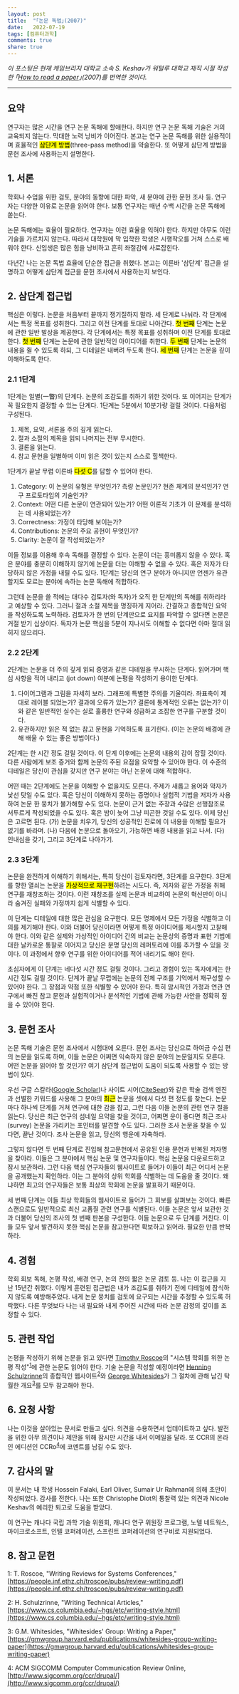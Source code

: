 ```yaml
---
layout: post
title:  "｢논문 독법｣(2007)"
date:   2022-07-19
tags: [컴퓨터과학]
comments: true
share: true
---
```

*이 포스팅은 현재 케임브리지 대학교 소속 S. Keshav가 워털루 대학교 재직 시절 작성한 ｢[How to read a paper](https://dl.acm.org/doi/10.1145/1273445.1273458)｣(2007)를 번역한 것이다.*

---

## 요약

연구자는 많은 시간을 연구 논문 독해에 할애한다. 하지만 연구 논문 독해 기술은 거의 교육되지 않는다. 막대한 노력 낭비가 이어진다. 본고는 연구 논문 독해를 위한 실용적이며 효율적인 <mark>삼단계 방법</mark>(three-pass method)을 약술한다. 또 어떻게 삼단계 방법을 문헌 조사에 사용하는지 설명한다.

## 1. 서론

학회나 수업을 위한 검토, 분야의 동향에 대한 파악, 새 분야에 관한 문헌 조사 등. 연구자는 다양한 이유로 논문을 읽어야 한다. 보통 연구자는 매년 수백 시간을 논문 독해에 쏟는다.

논문 독해에는 효율이 필요하다. 연구자는 이런 효율을 익혀야 한다. 하지만 아무도 이런 기술을 가르치지 않는다. 따라서 대학원에 막 입학한 학생은 시행착오를 거쳐 스스로 배워야 한다. 신입생은 많은 힘을 낭비하고 흔히 좌절감에 사로잡힌다.

다년간 나는 논문 독법 효율에 단순한 접근을 취했다. 본고는 이른바 '삼단계' 접근을 설명하고 어떻게 삼단계 접근을 문헌 조사에서 사용하는지 보인다.

## 2. 삼단계 접근법

핵심은 이렇다. 논문을 처음부터 끝까지 쟁기질하지 말라. 세 단계로 나눠라. 각 단계에서는 특정 목표를 성취한다. 그리고 이전 단계를 토대로 나아간다. <mark>첫 번째</mark> 단계는 논문에 관한 일반 발상을 제공한다. 각 단계에서는 특정 목표를 성취하며 이전 단계를 토대로 한다. <mark>첫 번째</mark> 단계는 논문에 관한 일반적인 아이디어를 취한다. <mark>두 번째</mark> 단계는 논문의 내용을 쥘 수 있도록 하되, 그 디테일은 내버려 두도록 한다. <mark>세 번째</mark> 단계는 논문을 깊이 이해하도록 한다.

### 2.1 1단계

1단계는 일별(一瞥)의 단계다. 논문의 조감도를 취하기 위한 것이다. 또 이어지는 단계가 꼭 필요한지 결정할 수 있는 단계다. 1단계는 5분에서 10분가량 걸릴 것이다. 다음처럼 구성된다.

1. 제목, 요약, 서론을 주의 깊게 읽는다.
2. 절과 소절의 제목을 읽되 나머지는 전부 무시한다.
3. 결론을 읽는다.
4. 참고 문헌을 일별하며 이미 읽은 것이 있는지 스스로 힐책한다.

1단계가 끝날 무렵 이른바 <mark>다섯 C</mark>를 답할 수 있어야 한다.

1. Category: 이 논문의 유형은 무엇인가? 측량 논문인가? 현존 체계의 분석인가? 연구 프로토타입의 기술인가?
2. Context: 어떤 다른 논문이 연관되어 있는가? 어떤 이론적 기초가 이 문제를 분석하는 데 사용되었는가?
3. Correctness: 가정이 타당해 보이는가?
4. Contributions: 논문의 주요 공헌이 무엇인가?
5. Clarity: 논문이 잘 작성되었는가?

이들 정보를 이용해 후속 독해를 결정할 수 있다. 논문이 더는 흥미롭지 않을 수 있다. 혹은 분야를 충분히 이해하지 않기에 논문을 더는 이해할 수 없을 수 있다. 혹은 저자가 타당하지 않은 가정을 내릴 수도 있다. 1단계는 당신의 연구 분야가 아니지만 언젠가 유관할지도 모르는 분야에 속하는 논문 독해에 적합하다.

그런데 논문을 쓸 적에는 대다수 검토자(와 독자)가 오직 한 단계만의 독해를 취하리라고 예상할 수 있다. 그러니 절과 소절 제목을 명징하게 지어라. 간결하고 종합적인 요약을 작성하도록 노력하라. 검토자가 한 번의 단계만으로 요지를 파악할 수 없다면 논문은 거절 받기 십상이다. 독자가 논문 핵심을 5분이 지나서도 이해할 수 없다면 아마 절대 읽히지 않으리다.

### 2.2 2단계

2단계는 논문을 더 주의 깊게 읽되 증명과 같은 디테일을 무시하는 단계다. 읽어가며 핵심 사항을 적어 내리고 (jot down) 여분에 논평을 작성하기 용이한 단계다.

1. 다이어그램과 그림을 자세히 보라. 그래프에 특별한 주의를 기울여라. 좌표축이 제대로 레이블 되었는가? 결과에 오류가 있는가? 결론에 통계적인 오류는 없는가? 이와 같은 일반적인 실수는 실로 훌륭한 연구와 성급하고 조잡한 연구를 구분할 것이다.
2. 유관하지만 읽은 적 없는 참고 문헌을 기억하도록 표기한다. (이는 논문의 배경에 관해 배울 수 있는 좋은 방법이다.)

2단계는 한 시간 정도 걸릴 것이다. 이 단계 이후에는 논문의 내용의 감이 잡힐 것이다. 다른 사람에게 보조 증거와 함께 논문의 주된 요점을 요약할 수 있어야 한다. 이 수준의 디테일은 당신이 관심을 갖지만 연구 분야는 아닌 논문에 대해 적합하다.

어떤 때는 2단계에도 논문을 이해할 수 없을지도 모른다. 주제가 새롭고 용어와 약자가 낯선 탓일 수도 있다. 혹은 당신이 이해하지 못하는 증명이나 실험적 기법을 저자가 사용하여 논문 한 뭉치가 불가해할 수도 있다. 논문이 근거 없는 주장과 수많은 선행참조로 서투르게 작성되었을 수도 있다. 혹은 밤이 늦어 그냥 피곤한 것일 수도 있다. 이제 당신은 고르면 된다. (가) 논문을 치우기, 당신의 성공적인 진로에 이 내용을 이해할 필요가 없기를 바라며. (나) 다음에 논문으로 돌아오기, 가능하면 배경 내용을 읽고 나서. (다) 인내심을 갖기, 그리고 3단계로 나아가기.

### 2.3 3단계

논문을 완전하게 이해하기 위해서는, 특히 당신이 검토자라면, 3단계를 요구한다. 3단계를 향한 열쇠는 논문을 <mark>가상적으로 재구현</mark>하려는 시도다. 즉, 저자와 같은 가정을 취해 연구를 재창조하는 것이다. 이런 재창조를 실제 논문과 비교하여 논문의 혁신만이 아니라 숨겨진 실패와 가정까지 쉽게 식별할 수 있다.

이 단계는 디테일에 대한 많은 관심을 요구한다. 모든 명제에서 모든 가정을 식별하고 이의를 제기해야 한다. 이와 더불어 당신이라면 어떻게 특정 아이디어를 제시할지 고찰해야 한다. 이와 같은 실제와 가상적인 아이디어 간의 비교는 논문상의 증명과 표현 기법에 대한 날카로운 통찰로 이어지고 당신은 분명 당신의 레퍼토리에 이를 추가할 수 있을 것이다. 이 과정에서 향후 연구를 위한 아이디어를 적어 내리기도 해야 한다.

초심자에게 이 단계는 네다섯 시간 정도 걸릴 것이다. 그리고 경험이 있는 독자에게는 한 시간 정도 걸릴 것이다. 단계가 끝날 무렵에는 논문의 전체 구조를 기억에서 재구성할 수 있어야 한다. 그 장점과 약점 또한 식별할 수 있어야 한다. 특히 암시적인 가정과 연관 연구에서 빠진 참고 문헌과 실험적이거나 분석적인 기법에 관해 가능한 사안을 정확히 짚을 수 있어야 한다.

## 3. 문헌 조사

논문 독해 기술은 문헌 조사에서 시험대에 오른다. 문헌 조사는 당신으로 하여금 수십 편의 논문을 읽도록 하며, 이들 논문은 어쩌면 익숙하지 않은 분야의 논문일지도 모른다. 어떤 논문을 읽어야 할 것인가? 여기 삼단계 접근법이 도움이 되도록 사용할 수 있는 방법이 있다.

우선 구글 스칼라([Google Scholar](https://scholar.google.com/))나 사이트 시어([CiteSeer](http://citeseerx.ist.psu.edu/index;jsessionid=802EAC06AD1A65A897EFE0745DFCABDC))와 같은 학술 검색 엔진과 선별한 키워드를 사용해 그 분야의 <mark>최근</mark> 논문을 셋에서 다섯 편 정도를 찾는다. 논문마다 하나씩 단계를 거쳐 연구에 대한 감을 잡고, 그런 다음 이들 논문의 관련 연구 절을 읽는다. 당신은 최근 연구의 섬네일 요약을 찾을 것이고, 어쩌면 운이 좋다면 최근 조사(survey) 논문을 가리키는 포인터를 발견할 수도 있다. 그러한 조사 논문을 찾을 수 있다면, 끝난 것이다. 조사 논문을 읽고, 당신의 행운에 자축하라.

그렇지 않다면 두 번째 단계로 진입해 참고문헌에서 공유된 인용 문헌과 반복된 저자명을 찾아라. 이들은 그 분야에서 핵심 논문 및 연구자들이다. 핵심 논문을 다운로드하고 잠시 보관하라. 그런 다음 핵심 연구자들의 웹사이트로 들어가 이들이 최근 어디서 논문을 공개했는지 확인하라. 이는 그 분야의 상위 학회를 식별하는 데 도움을 줄 것이다. 왜냐하면 최고의 연구자들은 보통 최상의 학회에 논문을 발표하기 때문이다.

세 번째 단계는 이들 최상 학회들의 웹사이트로 들어가 그 회보를 살펴보는 것이다. 빠른 스캔으로도 일반적으로 최신 고품질 관련 연구를 식별된다. 이들 논문은 앞서 보관한 것과 더불어 당신의 조사의 첫 번째 판본을 구성한다. 이들 논문으로 두 단계를 거친다. 이들 모두 앞서 발견하지 못한 핵심 논문을 참고한다면 확보하고 읽어라. 필요한 만큼 반복하라.

## 4. 경험

학회 회보 독해, 논평 작성, 배경 연구, 논의 전의 짧은 논문 검토 등. 나는 이 접근을 지난 15년간 취했다. 이렇게 훈련된 접근법은 내가 조감도를 취하기 전에 디테일에 잠식하지 않도록 예방해주었다. 내게 논문 뭉치를 검토에 요구되는 시간을 추정할 수 있도록 허락했다. 다른 무엇보다 나는 내 필요와 내게 주어진 시간에 따라 논문 감정의 깊이를 조정할 수 있다.

## 5. 관련 작업

논평을 작성하기 위해 논문을 읽고 있다면 [Timothy Roscoe](https://inf.ethz.ch/people/person-detail.roscoe.html)의 "시스템 학회를 위한 논평 작성"<sup>[1](#footnote_1)</sup>에 관한 논문도 읽어야 한다. 기술 논문을 작성할 예정이라면 [Henning Schulzrinne](https://www.cs.columbia.edu/~hgs/)의 종합적인 웹사이트<sup>[2](#footnote_2)</sup>와 [George Whitesides](https://gmwgroup.harvard.edu/)가 그 절차에 관해 남긴 탁월한 개요<sup>[3](#footnote_3)</sup>를 모두 참고해야 한다.

## 6. 요청 사항

나는 이것을 살아있는 문서로 만들고 싶다. 의견을 수용하면서 업데이트하고 싶다. 발전을 위한 아무 의견이나 제안을 위해 잠시만 시간을 내서 이메일을 달라. 또 CCR의 온라인 에디션인 CCRo<sup>[4](#footnote_4)</sup>에 코멘트를 남길 수도 있다.

## 7. 감사의 말

이 문서는 내 학생 Hossein Falaki, Earl Oliver, Sumair Ur Rahman에 의해 초안이 작성되었다. 감사를 전한다. 나는 또한 Christophe Diot의 통찰력 있는 의견과 Nicole Keshav의 예리한 퇴고로 도움을 받았다.

이 연구는 캐나다 국립 과학 기술 위원회, 캐나다 연구 위원장 프로그램, 노텔 네트웍스, 마이크로소프트, 인텔 코퍼레이션, 스프린트 코퍼레이션의 연구비로 지원되었다.

## 8. 참고 문헌

<a name="footnote_1">1</a>: T. Roscoe, "Writing Reviews for Systems Conferences,"
[https://people.inf.ethz.ch/troscoe/pubs/review-writing.pdf](https://people.inf.ethz.ch/troscoe/pubs/review-writing.pdf)

<a name="footnote_2">2</a>: H. Schulzrinne, "Writing Technical Articles,"
[https://www.cs.columbia.edu/~hgs/etc/writing-style.html](https://www.cs.columbia.edu/~hgs/etc/writing-style.html)

<a name="footnote_3">3</a>: G.M. Whitesides, "Whitesides' Group: Writing a Paper,"
[https://gmwgroup.harvard.edu/publications/whitesides-group-writing-paper](https://gmwgroup.harvard.edu/publications/whitesides-group-writing-paper)

<a name="footnote_4">4</a>: ACM SIGCOMM Computer Communication Review Online, [http://www.sigcomm.org/ccr/drupal/](http://www.sigcomm.org/ccr/drupal/)
